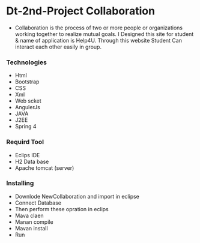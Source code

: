 # Dt-2nd-Project Collaboration
*  Collaboration is the process of two or more people or organizations working together to realize mutual goals. I Designed this site for student & name of application is Help4U. Through this website Student Can interact each other easily  in group. 

### Technologies
* Html
* Bootstrap
* CSS
* Xml
* Web scket
* AngulerJs
* JAVA
* J2EE
* Spring 4


###  Requird Tool
* Eclips IDE
* H2 Data base
* Apache tomcat (server)

### Installing 
* Downlode NewCollaboration  and import in eclipse
* Connect Database
* Then perform these opration in eclips
* Mava claen 
* Manan compile
* Mavan install
* Run




